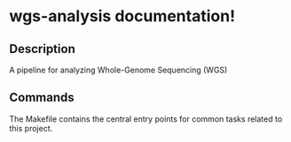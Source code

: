 # wgs-analysis documentation!

## Description

A pipeline for analyzing Whole-Genome Sequencing (WGS)

## Commands

The Makefile contains the central entry points for common tasks related to this project.

